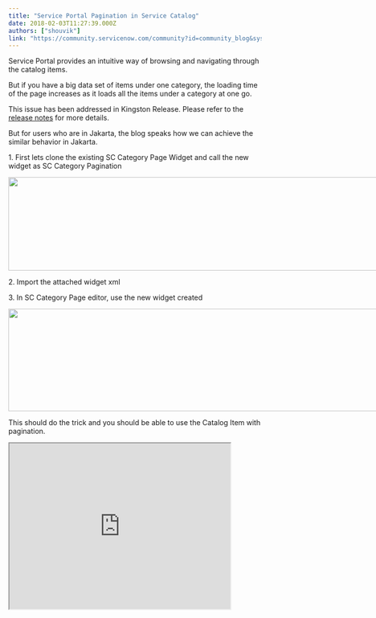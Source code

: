 ```yaml
---
title: "Service Portal Pagination in Service Catalog"
date: 2018-02-03T11:27:39.000Z
authors: ["shouvik"]
link: "https://community.servicenow.com/community?id=community_blog&sys_id=cb6caea1dbd0dbc01dcaf3231f96190b"
---
```

<p>Service Portal provides an intuitive way of browsing and navigating through the catalog items.</p><p>But if you have a big data set of items under one category, the loading time of the page increases as it loads all the items under a category at one go.</p><p></p><p>This issue has been addressed in Kingston Release. Please refer to the <a title="ocs.servicenow.com/bundle/kingston-release-notes/page/release-notes/it-service-management/service-catalog-rn.html" href="https://docs.servicenow.com/bundle/kingston-release-notes/page/release-notes/it-service-management/service-catalog-rn.html">release notes</a> for more details.</p><p></p><p>But for users who are in Jakarta, the blog speaks how we can achieve the similar behavior in Jakarta.</p><p></p><p>1. First lets clone the existing SC Category Page Widget and call the new widget as SC Category Pagination</p><p><img   class="image-3 jive-image" height="186" src="f273604adbd057049c9ffb651f9619dc.iix" style="max-width: 1200px; max-height: 900px; width: 831px; height: 185.59px;" width="831"/></p><p></p><p>2. Import the attached widget xml</p><p></p><p>3. In SC Category Page editor, use the new widget created</p><p><img   class="jive-image image-4" height="205" src="b3f580cadb5cd3041dcaf3231f9619b8.iix" style="max-width: 1200px; max-height: 900px; width: 835px; height: 204.575px;" width="835"/></p><p></p><p>This should do the trick and you should be able to use the Catalog Item with pagination.</p><p></p><p><iframe src="https://youtube.com/embed/W9qdrDaa7Fc" width="440" height="330"/></p><p></p><p></p><p>The widget has been created to have 9 items per page. But there is an instance option which can be used to increase the limit beyond 9 items per page.</p><p>Depending on the use case this can be tweaked to have the desired result.</p><p></p><p><img   class="image-5 jive-image" height="145" src="d050abf1db9c9fc0b322f4621f961945.iix" style="max-width: 1200px; max-height: 900px; width: 468px; height: 144.69px;" width="468"/></p><p></p><p>NOTE: The widget has been created on latest patch of Jakarta (JP7). Please tweak the widget based on the patches and versions you want to use.</p><p>Please refer to the API documentation for the availability of the APIs in corresponding version.</p>